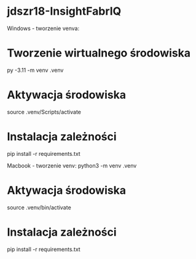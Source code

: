 # jdszr18-InsightFabrIQ

Windows - tworzenie venva:
# Tworzenie wirtualnego środowiska
py -3.11 -m venv .venv

# Aktywacja środowiska
source .venv/Scripts/activate

# Instalacja zależności
pip install -r requirements.txt


Macbook - tworzenie venv:
python3 -m venv .venv

# Aktywacja środowiska
source .venv/bin/activate

# Instalacja zależności
pip install -r requirements.txt
